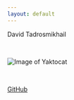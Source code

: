 ```yaml
---
layout: default
---
```

David Tadrosmikhail

<br>

![Image of Yaktocat](https://octodex.github.com/images/yakocat.png)

<br>

[GitHub](http://github.com)
